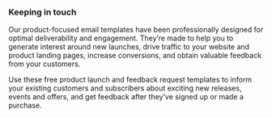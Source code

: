 ### Keeping in touch

Our product-focused email templates have been professionally designed for optimal deliverability and engagement. They’re made to help you to generate interest around new launches, drive traffic to your website and product landing pages, increase conversions, and obtain valuable feedback from your customers.

Use these free product launch and feedback request templates to inform your existing customers and subscribers about exciting new releases, events and offers, and get feedback after they’ve signed up or made a purchase.
